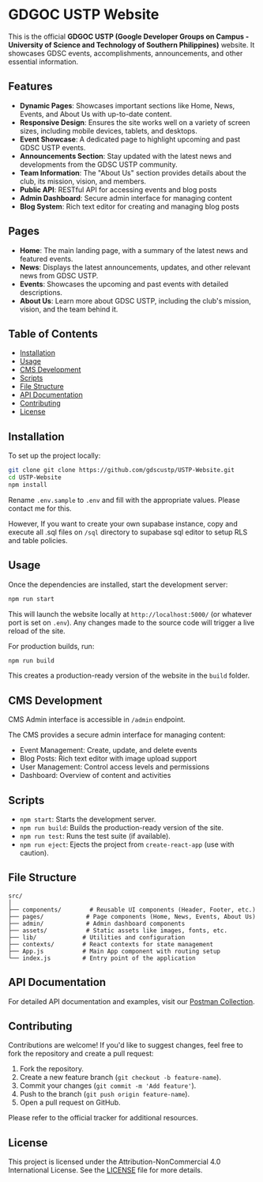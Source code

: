 # GDGOC USTP Website

This is the official **GDGOC USTP (Google Developer Groups on Campus - University of Science and Technology of Southern Philippines)** website. It showcases GDSC events, accomplishments, announcements, and other essential information.

## Features

- **Dynamic Pages**: Showcases important sections like Home, News, Events, and About Us with up-to-date content.
- **Responsive Design**: Ensures the site works well on a variety of screen sizes, including mobile devices, tablets, and desktops.
- **Event Showcase**: A dedicated page to highlight upcoming and past GDSC USTP events.
- **Announcements Section**: Stay updated with the latest news and developments from the GDSC USTP community.
- **Team Information**: The "About Us" section provides details about the club, its mission, vision, and members.
- **Public API**: RESTful API for accessing events and blog posts
- **Admin Dashboard**: Secure admin interface for managing content
- **Blog System**: Rich text editor for creating and managing blog posts

## Pages

- **Home**: The main landing page, with a summary of the latest news and featured events.
- **News**: Displays the latest announcements, updates, and other relevant news from GDSC USTP.
- **Events**: Showcases the upcoming and past events with detailed descriptions.
- **About Us**: Learn more about GDSC USTP, including the club's mission, vision, and the team behind it.

## Table of Contents

- [Installation](#installation)
- [Usage](#usage)
- [CMS Development](#cms-development)
- [Scripts](#scripts)
- [File Structure](#file-structure)
- [API Documentation](#api-documentation)
- [Contributing](#contributing)
- [License](#license)

## Installation

To set up the project locally:

```bash
git clone git clone https://github.com/gdscustp/USTP-Website.git
cd USTP-Website
npm install
```

Rename `.env.sample` to `.env` and fill with the appropriate values. Please contact me for this.

However, If you want to create your own supabase instance, copy and execute all .sql files on `/sql` directory to supabase sql editor to setup RLS and table policies.


## Usage

Once the dependencies are installed, start the development server:

```bash
npm run start
```

This will launch the website locally at `http://localhost:5000/` (or whatever port is set on `.env`). Any changes made to the source code will trigger a live reload of the site.

For production builds, run:

```bash
npm run build
```

This creates a production-ready version of the website in the `build` folder.

## CMS Development

CMS Admin interface is accessible in `/admin` endpoint.

The CMS provides a secure admin interface for managing content:
- Event Management: Create, update, and delete events
- Blog Posts: Rich text editor with image upload support
- User Management: Control access levels and permissions
- Dashboard: Overview of content and activities

## Scripts

- `npm start`: Starts the development server.
- `npm run build`: Builds the production-ready version of the site.
- `npm run test`: Runs the test suite (if available).
- `npm run eject`: Ejects the project from `create-react-app` (use with caution).

## File Structure

```
src/
│
├── components/        # Reusable UI components (Header, Footer, etc.)
├── pages/            # Page components (Home, News, Events, About Us)
├── admin/            # Admin dashboard components
├── assets/           # Static assets like images, fonts, etc.
├── lib/             # Utilities and configuration
├── contexts/        # React contexts for state management
├── App.js           # Main App component with routing setup
└── index.js         # Entry point of the application
```

## API Documentation
For detailed API documentation and examples, visit our [Postman Collection](https://documenter.getpostman.com/view/41094364/2sAYQZGX13).

## Contributing

Contributions are welcome! If you'd like to suggest changes, feel free to fork the repository and create a pull request:

1. Fork the repository.
2. Create a new feature branch (`git checkout -b feature-name`).
3. Commit your changes (`git commit -m 'Add feature'`).
4. Push to the branch (`git push origin feature-name`).
5. Open a pull request on GitHub.

Please refer to the official tracker for additional resources.

## License

This project is licensed under the Attribution-NonCommercial 4.0 International License. See the [LICENSE](LICENSE) file for more details.
